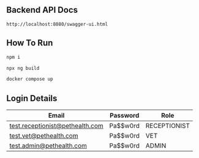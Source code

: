 ## Backend API Docs

`http://localhost:8080/swagger-ui.html`

## How To Run

```bash
npm i
```

```bash
npx ng build
```

```bash
docker compose up
```

## Login Details

| Email                           | Password | Role         |
| ------------------------------- | -------- | ------------ |
| test.receptionist@pethealth.com | Pa$$w0rd | RECEPTIONIST |
| test.vet@pethealth.com          | Pa$$w0rd | VET          |
| test.admin@pethealth.com        | Pa$$w0rd | ADMIN        |
